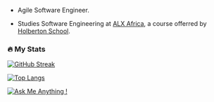 - Agile Software Engineer.

- Studies Software Engineering at [ALX Africa](https://www.alxafrica.com), a course offerred by [Holberton School](https://www.holbertonschool.com/).



### :fire: My Stats
[![GitHub Streak](https://streak-stats.demolab.com?user=)](https://git.io/streak-stats)

[![Top Langs](https://github-readme-stats.vercel.app/api/top-langs/?username=micahondiwa&layout=compact)](https://github.com/micahondiwa/micahondiwa)

[![Ask Me Anything !](https://img.shields.io/badge/Ask%20me-anything-1abc9c.svg)](https://www.micahondiwa.com/#contact)
